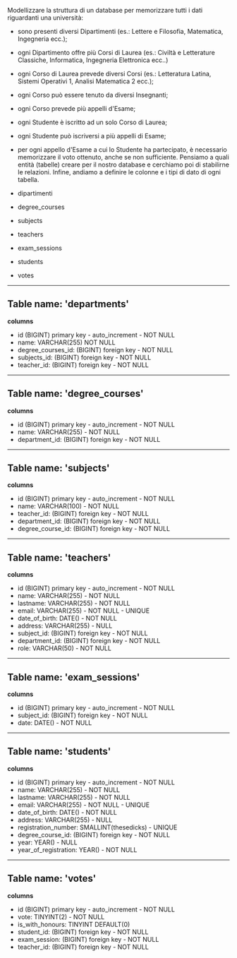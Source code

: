 Modellizzare la struttura di un database per memorizzare tutti i dati riguardanti una università:

- sono presenti diversi Dipartimenti (es.: Lettere e Filosofia, Matematica, Ingegneria ecc.);
- ogni Dipartimento offre più Corsi di Laurea (es.: Civiltà e Letterature Classiche, Informatica, Ingegneria Elettronica ecc..)
- ogni Corso di Laurea prevede diversi Corsi (es.: Letteratura Latina, Sistemi Operativi 1, Analisi Matematica 2 ecc.);
- ogni Corso può essere tenuto da diversi Insegnanti;
- ogni Corso prevede più appelli d'Esame;
- ogni Studente è iscritto ad un solo Corso di Laurea;
- ogni Studente può iscriversi a più appelli di Esame;
- per ogni appello d'Esame a cui lo Studente ha partecipato, è necessario memorizzare il voto ottenuto, anche se non sufficiente. Pensiamo a quali entità (tabelle) creare per il nostro database e cerchiamo poi di stabilirne le relazioni. Infine, andiamo a definire le colonne e i tipi di dato di ogni tabella.

- dipartimenti
- degree_courses
- subjects
- teachers
- exam_sessions
- students
- votes

***************************************************************

## Table name: 'departments'

**columns**
- id (BIGINT) primary key - auto_increment - NOT NULL
- name: VARCHAR(255) NOT NULL
- degree_courses_id: (BIGINT) foreign key - NOT NULL
- subjects_id: (BIGINT) foreign key - NOT NULL
- teacher_id: (BIGINT) foreign key - NOT NULL

***************************************************************

## Table name: 'degree_courses'

**columns**
- id (BIGINT) primary key - auto_increment - NOT NULL
- name: VARCHAR(255) - NOT NULL
- department_id: (BIGINT) foreign key - NOT NULL

***************************************************************

## Table name: 'subjects'

**columns**
- id (BIGINT) primary key - auto_increment - NOT NULL
- name: VARCHAR(100) - NOT NULL
- teacher_id: (BIGINT) foreign key - NOT NULL
- department_id: (BIGINT) foreign key - NOT NULL
- degree_course_id: (BIGINT) foreign key - NOT NULL

***************************************************************

## Table name: 'teachers'

**columns**
- id (BIGINT) primary key - auto_increment - NOT NULL
- name: VARCHAR(255) - NOT NULL
- lastname: VARCHAR(255) - NOT NULL
- email: VARCHAR(255) - NOT NULL - UNIQUE
- date_of_birth: DATE() - NOT NULL
- address: VARCHAR(255) - NULL
- subject_id: (BIGINT) foreign key - NOT NULL
- department_id: (BIGINT) foreign key - NOT NULL
- role: VARCHAR(50) - NOT NULL

***************************************************************

## Table name: 'exam_sessions'

**columns**
- id (BIGINT) primary key - auto_increment - NOT NULL
- subject_id: (BIGINT) foreign key - NOT NULL
- date: DATE() - NOT NULL

***************************************************************

## Table name: 'students'

**columns**
- id (BIGINT) primary key - auto_increment - NOT NULL
- name: VARCHAR(255) - NOT NULL
- lastname: VARCHAR(255) - NOT NULL
- email: VARCHAR(255) - NOT NULL - UNIQUE
- date_of_birth: DATE() - NOT NULL
- address: VARCHAR(255) - NULL
- registration_number: SMALLINT(thesedicks) - UNIQUE
- degree_course_id: (BIGINT) foreign key - NOT NULL
- year: YEAR() - NULL
- year_of_registration: YEAR() - NOT NULL

***************************************************************

## Table name: 'votes'

**columns**
- id (BIGINT) primary key - auto_increment - NOT NULL
- vote: TINYINT(2) - NOT NULL
- is_with_honours: TINYINT DEFAULT(0)
- student_id: (BIGINT) foreign key - NOT NULL
- exam_session: (BIGINT) foreign key - NOT NULL
- teacher_id: (BIGINT) foreign key - NOT NULL